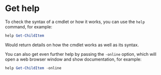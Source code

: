 # Get help

To check the syntax of a cmdlet or how it works, you can use the `help` command, for example:

```powershell
help Get-ChildItem
```

Would return details on how the cmdlet works as well as its syntax.

You can also get even further help by passing the `-online` option, which will open a web browser window and show documentation, for example:

```powershell
help Get-ChildItem -online
```